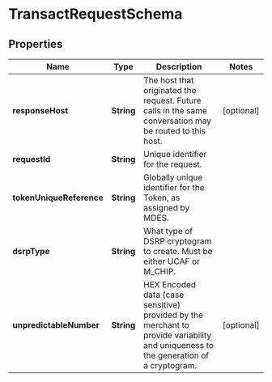 

# TransactRequestSchema


## Properties

Name | Type | Description | Notes
------------ | ------------- | ------------- | -------------
**responseHost** | **String** | The host that originated the request. Future calls in the same conversation may be routed to this host.  |  [optional]
**requestId** | **String** | Unique identifier for the request.  | 
**tokenUniqueReference** | **String** | Globally unique identifier for the Token, as assigned by MDES.  | 
**dsrpType** | **String** | What type of DSRP cryptogram to create. Must be either UCAF or M_CHIP.  | 
**unpredictableNumber** | **String** | HEX Encoded data (case sensitive) provided by the merchant to provide variability and uniqueness to the generation of a cryptogram.  |  [optional]



